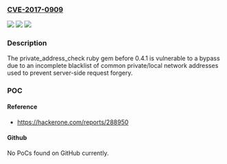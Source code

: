 ### [CVE-2017-0909](https://cve.mitre.org/cgi-bin/cvename.cgi?name=CVE-2017-0909)
![](https://img.shields.io/static/v1?label=Product&message=private_address_check%20ruby%20gem&color=blue)
![](https://img.shields.io/static/v1?label=Version&message=Versions%20before%200.4.1%20&color=brightgreen)
![](https://img.shields.io/static/v1?label=Vulnerability&message=Incomplete%20Blacklist%20(CWE-184)&color=brightgreen)

### Description

The private_address_check ruby gem before 0.4.1 is vulnerable to a bypass due to an incomplete blacklist of common private/local network addresses used to prevent server-side request forgery.

### POC

#### Reference
- https://hackerone.com/reports/288950

#### Github
No PoCs found on GitHub currently.

